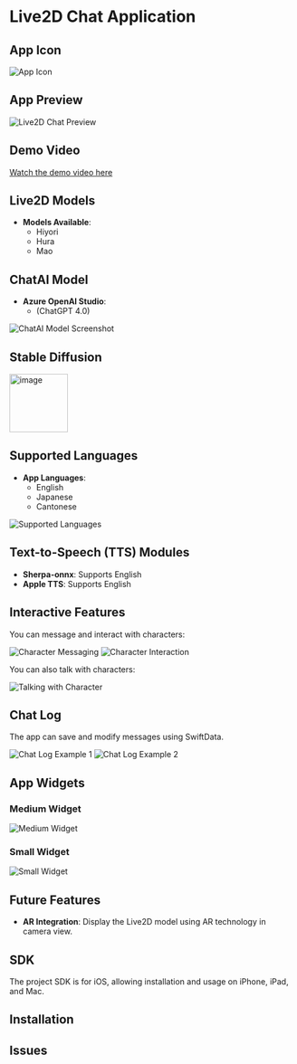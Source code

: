 # Live2D Chat Application

## App Icon

![App Icon](https://github.com/user-attachments/assets/3fb87af4-6799-463b-ae5e-18784567d57f)

## App Preview

![Live2D Chat Preview](https://github.com/user-attachments/assets/85c3e77d-8efc-401d-9fa0-74ab3f9916a0)

## Demo Video

[Watch the demo video here](https://youtu.be/5xG2XrMdPO8)

## Live2D Models
- **Models Available**:
  - Hiyori
  - Hura
  - Mao

## ChatAI Model
- **Azure OpenAI Studio**: 
  - (ChatGPT 4.0)
  
![ChatAI Model Screenshot](https://github.com/user-attachments/assets/615ddaee-8779-497d-9017-e3bc1047380b)

## Stable Diffusion

<img width="103" alt="image" src="https://github.com/user-attachments/assets/d0d36564-4263-4214-8360-80b78e32dc5e" />


## Supported Languages
- **App Languages**: 
  - English
  - Japanese
  - Cantonese

![Supported Languages](https://github.com/user-attachments/assets/62d946c5-2aff-4bf4-8b53-b9d7bf941a18)

## Text-to-Speech (TTS) Modules
- **Sherpa-onnx**: Supports English  
- **Apple TTS**: Supports English  

## Interactive Features
You can message and interact with characters:

![Character Messaging](https://github.com/user-attachments/assets/afa6eb7a-4b9b-4f51-b2cb-9a2fdf6c7e34)
![Character Interaction](https://github.com/user-attachments/assets/6b3dbdfe-b0f0-44b4-8846-7bfaf216b943)

You can also talk with characters:

![Talking with Character](https://github.com/user-attachments/assets/e19d0c17-799b-474a-a0db-9168cd0ddc38)

## Chat Log
The app can save and modify messages using SwiftData.

![Chat Log Example 1](https://github.com/user-attachments/assets/dbf2fd65-162f-4a27-b9c1-b76c76ca6073)
![Chat Log Example 2](https://github.com/user-attachments/assets/0f400d67-c61b-4abf-925d-ced6c18ffda2)

## App Widgets
### Medium Widget
![Medium Widget](https://github.com/user-attachments/assets/5066078f-4945-46a1-b386-7b6eec6d203e)

### Small Widget
![Small Widget](https://github.com/user-attachments/assets/05cec581-4c51-4a89-8146-1b806d1aa4ab)

## Future Features
- **AR Integration**: Display the Live2D model using AR technology in camera view.

## SDK
The project SDK is for iOS, allowing installation and usage on iPhone, iPad, and Mac.

## Installation


## Issues
